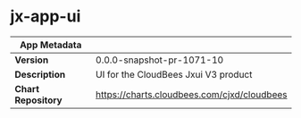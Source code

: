 # jx-app-ui

|App Metadata||
|---|---|
| **Version** | 0.0.0-snapshot-pr-1071-10 |
| **Description** | UI for the CloudBees Jxui V3 product |
| **Chart Repository** | https://charts.cloudbees.com/cjxd/cloudbees |
